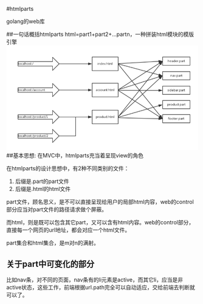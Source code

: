 #htmlparts

golang的web库

##一句话概括htmlparts
html=part1+part2+...partn，一种拼装html模块的模版引擎 
![](/img/htmlparts.png)
##基本思想:
在MVC中，htmlparts充当着呈现view的角色

在htmlparts的设计思想中，有2种不同类别的文件：
1.  后缀是.part的part文件
2.  后缀是.html的html文件

part文件，顾名思义，是不可以直接呈现给用户的局部html内容，web的control部分应当对part文件的路径请求做个屏蔽。

而html，则是既可以包含其它part，又可以含有html内容。web的control部分，直接每一个网页的url地址，都会对应一个html文件。

part集合和html集合，是m对n的满射。
 
## 关于part中可变化的部分
比如nav条，对不同的页面，nav条有的li元素是active，而其它li，应当是非active状态，这些工作，前端根据url.path完全可以自动适应，交给前端去判断就可以了。
